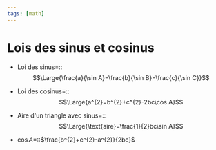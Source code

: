 ```yaml
---
tags: [math] 
---
```


# Lois des sinus et cosinus
- Loi des sinus=::$$\Large{\frac{a}{\sin A}=\frac{b}{\sin B}=\frac{c}{\sin C}}$$
<!--SR:!2023-12-20,85,290-->
- Loi des cosinus=::$$\Large{a^{2}=b^{2}+c^{2}-2bc\cos A}$$
<!--SR:!2023-12-10,36,190-->

- Aire d'un triangle avec sinus=::$$\Large{\text{aire}=\frac{1}{2}bc\sin A}$$
<!--SR:!2023-11-24,26,190-->


- $\cos A=$::$\frac{b^{2}+c^{2}-a^{2}}{2bc}$